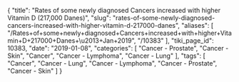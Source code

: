 {
    "title": "Rates of some newly diagnosed Cancers increased with higher Vitamin D (217,000 Danes)",
    "slug": "rates-of-some-newly-diagnosed-cancers-increased-with-higher-vitamin-d-217000-danes",
    "aliases": [
        "/Rates+of+some+newly+diagnosed+Cancers+increased+with+higher+Vitamin+D+217000+Danes+\u2013+Jan+2019",
        "/10383"
    ],
    "tiki_page_id": 10383,
    "date": "2019-01-08",
    "categories": [
        "Cancer - Prostate",
        "Cancer - Skin",
        "Cancer",
        "Cancer - Lymphoma",
        "Cancer - Lung"
    ],
    "tags": [
        "Cancer",
        "Cancer - Lung",
        "Cancer - Lymphoma",
        "Cancer - Prostate",
        "Cancer - Skin"
    ]
}